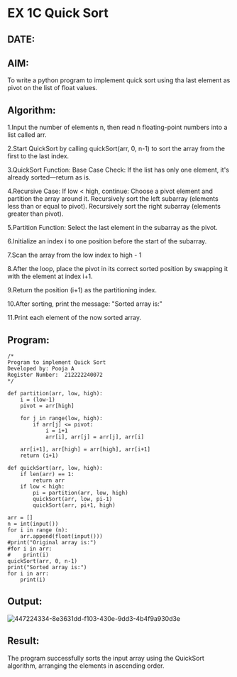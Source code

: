 # EX 1C Quick Sort

## DATE:

## AIM:
To write a python program to implement quick sort using tha last element as pivot on the list of float values.

## Algorithm:

1.Input the number of elements n, then read n floating-point numbers into a list called arr.

2.Start QuickSort by calling quickSort(arr, 0, n-1) to sort the array from the first to the last index.

3.QuickSort Function: Base Case Check: If the list has only one element, it's already sorted—return as is.

4.Recursive Case: If low < high, continue: Choose a pivot element and partition the array around it. Recursively sort the left subarray (elements less than or equal to pivot). Recursively sort the right subarray (elements greater than pivot).

5.Partition Function: Select the last element in the subarray as the pivot.

6.Initialize an index i to one position before the start of the subarray.

7.Scan the array from the low index to high - 1

8.After the loop, place the pivot in its correct sorted position by swapping it with the element at index i+1.

9.Return the position (i+1) as the partitioning index.

10.After sorting, print the message: "Sorted array is:"

11.Print each element of the now sorted array.

## Program:
```
/*
Program to implement Quick Sort
Developed by: Pooja A
Register Number:  212222240072
*/

def partition(arr, low, high):
    i = (low-1)
    pivot = arr[high]

    for j in range(low, high):
        if arr[j] <= pivot:
            i = i+1
            arr[i], arr[j] = arr[j], arr[i]

    arr[i+1], arr[high] = arr[high], arr[i+1]
    return (i+1)

def quickSort(arr, low, high):
    if len(arr) == 1:
        return arr
    if low < high:
        pi = partition(arr, low, high)
        quickSort(arr, low, pi-1)
        quickSort(arr, pi+1, high)

arr = []
n = int(input())
for i in range (n):
    arr.append(float(input()))
#print("Original array is:")
#for i in arr:
#    print(i)
quickSort(arr, 0, n-1)
print("Sorted array is:")
for i in arr:
    print(i)
```

## Output:
![447224334-8e3631dd-f103-430e-9dd3-4b4f9a930d3e](https://github.com/user-attachments/assets/70abc2c3-09f6-4f3c-a72e-59ae5ff16f7b)

## Result:
The program successfully sorts the input array using the QuickSort algorithm, arranging the elements in ascending order.
